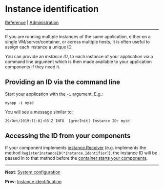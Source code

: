 # Instance identification
[Reference](README.md) | [Administration](adm-index.md)

---

If you are running multiple instances of the same application, either on a single VM/server/container, or across multiple
hosts, it is often useful to assign each instance a unique ID.

You can provide an _instance ID_, to each instance of your application via a command line argument which is then made 
available to your application components if they need it.

## Providing an ID via the command line

Start your application with the `-i` argument. E.g.:

```shell script
myapp -i myid
```

You will see a message similar to:

```shell script
29/Oct/2019:11:01:08 Z INFO  [grncInit] Instance ID: myid
```

## Accessing the ID from your components

If your component implements [instance.Receiver](https://godoc.org/github.com/graniticio/granitic/instance#Receiver)
(e.g. implements the method `RegisterInstanceID(*instance.Identifier)`), the instance ID will be passed in to that
method before the [container starts your components](ioc-lifecycle.md).

---
**Next**: [System configuration](adm-system.md)

**Prev**: [Instance identification](adm-index.md)